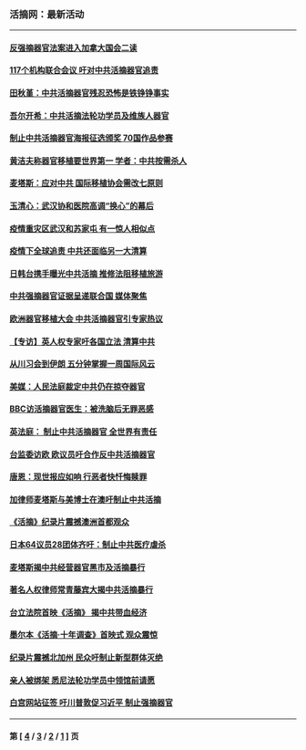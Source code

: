 ### 活摘网：最新活动
---
#### [反强摘器官法案进入加拿大国会二读](../../pages/nf5883/n13033450.md?07020430) 
#### [117个机构联合会议 吁对中共活摘器官追责](../../pages/nf5883/n12775087.md?07020430) 
#### [田秋堇：中共活摘器官残忍恐怖是铁铮铮事实](../../pages/nf5883/n12702148.md?07020430) 
#### [吾尔开希：中共活摘法轮功学员及维族人器官](../../pages/nf5883/n12693197.md?07020430) 
#### [制止中共活摘器官海报征选颁奖 70国作品参赛](../../pages/nf5883/n12692050.md?07020430) 
#### [黄洁夫称器官移植要世界第一 学者：中共按需杀人](../../pages/nf5883/n12572329.md?07020430) 
#### [麦塔斯：应对中共 国际移植协会需改七原则](../../pages/nf5883/n12514711.md?07020430) 
#### [玉清心：武汉协和医院高调“换心”的幕后](../../pages/nf5883/n12298730.md?07020430) 
#### [疫情重灾区武汉和苏家屯 有一惊人相似点](../../pages/nf5883/n12150824.md?07020430) 
#### [疫情下全球追责 中共还面临另一大清算](../../pages/nf5883/n12070397.md?07020430) 
#### [日韩台携手曝光中共活摘 推修法阻移植旅游](../../pages/nf5883/n11712046.md?07020430) 
#### [中共强摘器官证据呈递联合国 媒体聚焦](../../pages/nf5883/n11546426.md?07020430) 
#### [欧洲器官移植大会 中共活摘器官引专家热议](../../pages/nf5883/n11539095.md?07020430) 
#### [【专访】英人权专家吁各国立法 清算中共](../../pages/nf5883/n11367315.md?07020430) 
#### [从川习会到伊朗 五分钟掌握一周国际风云](../../pages/nf5883/n11338520.md?07020430) 
#### [美媒：人民法庭裁定中共仍在掠夺器官](../../pages/nf5883/n11334897.md?07020430) 
#### [BBC访活摘器官医生：被洗脑后无罪恶感](../../pages/nf5883/n11335935.md?07020430) 
#### [英法庭： 制止中共活摘器官 全世界有责任](../../pages/nf5883/n11330691.md?07020430) 
#### [台监委访欧 欧议员吁合作反中共活摘器官](../../pages/nf5883/n11109190.md?07020430) 
#### [唐恩：现世报应如响 行恶者快忏悔赎罪](../../pages/nf5883/n11104016.md?07020430) 
#### [加律师麦塔斯与美博士在澳吁制止中共活摘](../../pages/nf5883/n10724764.md?07020430) 
#### [《活摘》纪录片震撼澳洲首都观众](../../pages/nf5883/n10722747.md?07020430) 
#### [日本64议员28团体齐吁：制止中共医疗虐杀](../../pages/nf5883/n10587757.md?07020430) 
#### [麦塔斯揭中共经营器官黑市及活摘暴行](../../pages/nf5883/n10442407.md?07020430) 
#### [著名人权律师常青藤宾大揭中共活摘暴行](../../pages/nf5883/n10318181.md?07020430) 
#### [台立法院首映《活摘》 揭中共带血经济](../../pages/nf5883/n9938847.md?07020430) 
#### [墨尔本《活摘·十年调查》首映式 观众震惊](../../pages/nf5883/n9522572.md?07020430) 
#### [纪录片震撼北加州 民众吁制止新型群体灭绝](../../pages/nf5883/n9188314.md?07020430) 
#### [亲人被绑架 悉尼法轮功学员中领馆前请愿](../../pages/nf5883/n9056753.md?07020430) 
#### [白宫网站征签 吁川普敦促习近平 制止强摘器官](../../pages/nf5883/n9009661.md?07020430) 

---
#### 第 [ [4](./4.md?07020430) / [3](./3.md?07020430) / [2](./2.md?07020430) / [1](./1.md?07020430) ] 页
